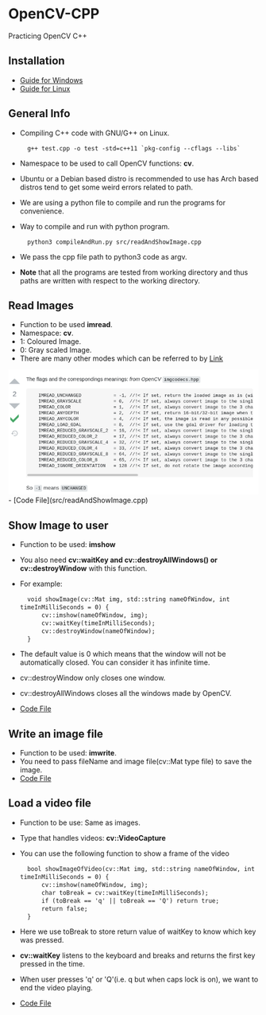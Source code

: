 # OpenCV-CPP
Practicing OpenCV C++

## Installation

- [Guide for Windows](https://www.youtube.com/watch?v=m9HBM1m_EMU)
- [Guide for Linux](https://github.com/lvnlinh1812/Build_OpenCv_Cplusplus)

## General Info 

- Compiling C++ code with GNU/G++ on Linux.

        g++ test.cpp -o test -std=c++11 `pkg-config --cflags --libs`

- Namespace to be used to call OpenCV functions: <b>cv</b>.
- Ubuntu or a Debian based distro is recommended to use has Arch based distros tend to get some weird errors related to path.
- We are using a python file to compile and run the programs for convenience. 
- Way to compile and run with python program.

        python3 compileAndRun.py src/readAndShowImage.cpp
- We pass the cpp file path to python3 code as argv.
- <b>Note</b> that all the programs are tested from working directory and thus paths are written with respect to the working directory.

## Read Images

- Function to be used <b>imread</b>.
- Namespace: <b>cv</b>.
- 1: Coloured Image.
- 0: Gray scaled Image.
- There are many other modes which can be referred to by [Link](https://stackoverflow.com/questions/56063512/what-does-flag-1-in-imread-of-opencv-mean)
<img src = "img/Screenshot 2021-10-28 at 15-43-46 what does flag -1 in imread of opencv mean.png">
- [Code File](src/readAndShowImage.cpp)

## Show Image to user

- Function to be used: <b>imshow</b>
- You also need <b>cv::waitKey and cv::destroyAllWindows() or cv::destroyWindow</b> with this function.
- For example:

        void showImage(cv::Mat img, std::string nameOfWindow, int timeInMilliSeconds = 0) {
            cv::imshow(nameOfWindow, img);
            cv::waitKey(timeInMilliSeconds);
            cv::destroyWindow(nameOfWindow);
        }

- The default value is 0 which means that the window will not be automatically closed. You can consider it has infinite time.
- cv::destroyWindow only closes one window.
- cv::destroyAllWindows closes all the windows made by OpenCV.
- [Code File](src/readAndShowImage.cpp)

## Write an image file

- Function to be used: <b>imwrite</b>.
- You need to pass fileName and image file(cv::Mat type file) to save the image.
- [Code File](src/writeImage.cpp)

## Load a video file

- Function to be use: Same as images.
- Type that handles videos: <b>cv::VideoCapture</b>
- You can use the following function to show a frame of the video


        bool showImageOfVideo(cv::Mat img, std::string nameOfWindow, int timeInMilliSeconds = 0) {
            cv::imshow(nameOfWindow, img);
            char toBreak = cv::waitKey(timeInMilliSeconds);
            if (toBreak == 'q' || toBreak == 'Q') return true;
            return false;
        }
- Here we use toBreak to store return value of waitKey to know which key was pressed.
- <b>cv::waitKey</b> listens to the keyboard and breaks and returns the first key pressed in the time.
- When user presses 'q' or 'Q'(i.e. q but when caps lock is on), we want to end the video playing.
- [Code File](src/loadVideo.cpp)